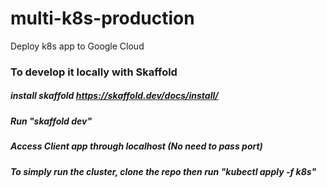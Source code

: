 # multi-k8s-production
Deploy k8s app to Google Cloud

### To develop it locally with Skaffold
##### install skaffold https://skaffold.dev/docs/install/
##### Run "skaffold dev"
##### Access Client app through localhost (No need to pass port)

##### To simply run the cluster, clone the repo then run "kubectl apply -f k8s"
